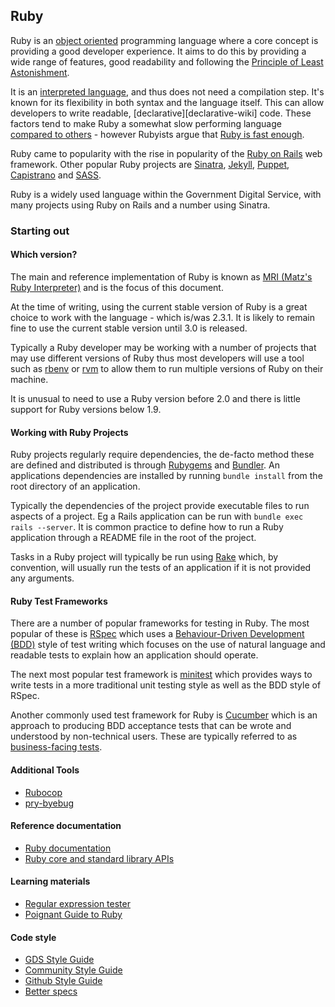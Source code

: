 
## Ruby

Ruby is an [object oriented][oop-wiki] programming language where a core
concept is providing a good developer experience. It aims to do this by
providing a wide range of features, good readability and following
the [Principle of Least Astonishment][pola-wiki].

It is an [interpreted language][interpreted-wiki], and thus does not need a
compilation step. It's known for its flexibility in both syntax and the
language itself. This can allow developers to write readable,
[declarative][declarative-wiki] code. These factors tend to make Ruby a
somewhat slow performing language [compared to others][ruby-go-comparison] -
however Rubyists argue that [Ruby is fast enough][ruby-fast-enough].

Ruby came to popularity with the rise in popularity of the
[Ruby on Rails](./rails.md) web framework. Other popular Ruby projects are
[Sinatra](http://www.sinatrarb.com/), [Jekyll](https://jekyllrb.com/),
[Puppet](https://puppet.com/), [Capistrano](http://capistranorb.com/) and
[SASS](http://sass-lang.com/).

Ruby is a widely used language within the Government Digital Service, with many
projects using Ruby on Rails and a number using Sinatra.

### Starting out

#### Which version?

The main and reference implementation of Ruby is known as [MRI
(Matz's Ruby Interpreter)][mri-wiki] and is the focus of this document.

At the time of writing, using the current stable version of Ruby is a great
choice to work with the language - which is/was 2.3.1. It is likely to remain
fine to use the current stable version until 3.0 is released.

Typically a Ruby developer may be working with a number of projects that may
use different versions of Ruby thus most developers will use a tool such as
[rbenv](http://rbenv.org) or [rvm](https://rvm.io/) to allow them to run
multiple versions of Ruby on their machine.

It is unusual to need to use a Ruby version before 2.0 and there is little
support for Ruby versions below 1.9.

#### Working with Ruby Projects

Ruby projects regularly require dependencies, the de-facto method these are
defined and distributed is through [Rubygems](https://rubygems.org/) and
[Bundler](http://bundler.io/). An applications dependencies are installed by
running `bundle install` from the root directory of an application.

Typically the dependencies of the project provide executable files to run
aspects of a project. Eg a Rails application can be run with
`bundle exec rails --server`. It is common practice to define how to run a Ruby
application through a README file in the root of the project.

Tasks in a Ruby project will typically be run using [Rake][rake] which, by
convention, will usually run the tests of an application if it is not provided
any arguments.

#### Ruby Test Frameworks

There are a number of popular frameworks for testing in Ruby. The most popular
of these is [RSpec](http://rspec.info/) which uses a
[Behaviour-Driven Development (BDD)][bdd-wiki] style of test writing which focuses
on the use of natural language and readable tests to explain how an application
should operate.

The next most popular test framework is [minitest][minitest] which provides
ways to write tests in a more traditional unit testing style as well as the
BDD style of RSpec.

Another commonly used test framework for Ruby is [Cucumber](https://cucumber.io/)
which is an approach to producing BDD acceptance tests that can be wrote and
understood by non-technical users. These are typically referred to as
[business-facing tests](http://martinfowler.com/bliki/BusinessFacingTest.html).

#### Additional Tools

- [Rubocop](http://rubocop.readthedocs.io/en/latest/)
- [pry-byebug](https://github.com/deivid-rodriguez/pry-byebug)

#### Reference documentation

- [Ruby documentation](https://www.ruby-lang.org/en/documentation/)
- [Ruby core and standard library APIs](https://ruby-doc.org/)

#### Learning materials

- [Regular expression tester](http://rubular.com/)
- [Poignant Guide to Ruby](http://poignant.guide/)

#### Code style

- [GDS Style Guide](https://github.com/alphagov/styleguides/blob/master/ruby.md)
- [Community Style Guide](https://github.com/bbatsov/ruby-style-guide)
- [Github Style Guide](https://github.com/styleguide/ruby)
- [Better specs](http://betterspecs.org/)


[oop-wiki]: https://en.wikipedia.org/wiki/Object-oriented_programming
[pola-wiki]: https://en.wikipedia.org/wiki/Principle_of_least_astonishment
[interpreted-wiki]: https://en.wikipedia.org/wiki/Interpreted_language
[ruby-go-comparison]: http://benchmarksgame.alioth.debian.org/u64q/compare.php?lang=yarv&lang2=go
[ruby-fast-enough]: https://m.signalvnoise.com/ruby-has-been-fast-enough-for-13-years-afff4a54abc7#.ibnrrqrki
[mri-wiki]: https://en.wikipedia.org/wiki/Ruby_MRI
[bdd-wiki]: https://en.wikipedia.org/wiki/Behavior-driven_development
[minitest]: http://docs.seattlerb.org/minitest/
[business-driven-development]: https://en.wikipedia.org/wiki/Business-driven_development
[rake]: https://github.com/ruby/rake
